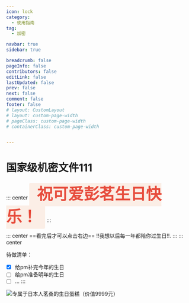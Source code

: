 ```yaml
---
icon: lock
category:
  - 使用指南
tag:
  - 加密

navbar: true
sidebar: true

breadcrumb: false
pageInfo: false
contributors: false
editLink: false
lastUpdated: false
prev: false
next: false
comment: false
footer: false
# layout: CustomLayout
# layout: custom-page-width
# pageClass: custom-page-width
# containerClass: custom-page-width


---
```


# 国家级机密文件111

::: center
<span style="color: #e74c3c; font-family: 'Comic Sans MS', cursive; font-size: 3em; font-weight: bold; background-color: #FBEEE6; padding: 0.2em 0.5em; border-radius: 4px;">祝可爱彭茗生日快乐！</span> 
:::

<BiliBili bvid="BV1wG411X7cH" title="11122" ratio="4:3" autoplay=true />
::: center
 ==看完后才可以点击右边==  !!我想以后每一年都陪你过生日!!.
:::
::: center

待做清单：
- [x] 给pm补完今年的生日
- [ ] 给pm准备明年的生日
- [ ] ...
:::

![专属于日本人茗桑的生日蛋糕（价值9999元）](https://img.alicdn.com/imgextra/i3/2244140616/O1CN01FxwTET1GQAwV77lAZ_!!2244140616.jpg)